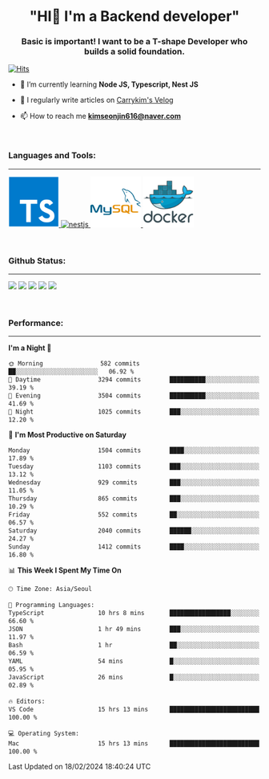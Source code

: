 <h1 align="center">"HI👋 I'm a Backend developer" </h1>
<h3 align="center">Basic is important! I want to be a T-shape Developer who builds a solid foundation.</h3>

[![Hits](https://hits.seeyoufarm.com/api/count/incr/badge.svg?url=https%3A%2F%2Fgithub.com%2Fgimseonjin&count_bg=%2318BFE5&title_bg=%23555555&icon=ko-fi.svg&icon_color=%23E7E7E7&title=hits&edge_flat=false)](https://hits.seeyoufarm.com)

- 🌱 I’m currently learning **Node JS, Typescript, Nest JS**

- 📝 I regularly write articles on [Carrykim's Velog](https://velog.io/@carrykim)

- 📫 How to reach me **kimseonjin616@naver.com**

<br/>

<h3 align="left">Languages and Tools:</h3>

***

<p align="left"> 
 <a href="https://www.typescriptlang.org/" target="_blank" rel="noreferrer"> <img src="https://raw.githubusercontent.com/devicons/devicon/master/icons/typescript/typescript-original.svg" alt="typescript" width="20%" height="20%"/> </a>
<a href="https://nestjs.com/" target="_blank" rel="noreferrer"> <img src="https://docs.nestjs.com/assets/logo-small.svg" alt="nestjs" width="20%" height="20%"/> </a> 
<a href="https://www.mysql.com/" target="_blank" rel="noreferrer"> <img src="https://raw.githubusercontent.com/devicons/devicon/master/icons/mysql/mysql-original-wordmark.svg" alt="mysql" width="20%" height="20%"/>  </a>
 <a href="https://www.docker.com/" target="_blank" rel="noreferrer"> <img src="https://raw.githubusercontent.com/devicons/devicon/master/icons/docker/docker-original-wordmark.svg" alt="docker" width="20%" height="20%"/> </a>
 </p>
</p>

<br/>

<h3 align="left">Github Status:</h3>

***

![](http://github-profile-summary-cards.vercel.app/api/cards/profile-details?username=gimseonjin&theme=nord_bright)
![](http://github-profile-summary-cards.vercel.app/api/cards/repos-per-language?username=gimseonjin&theme=nord_bright)
![](http://github-profile-summary-cards.vercel.app/api/cards/most-commit-language?username=gimseonjin&theme=nord_bright)
![](http://github-profile-summary-cards.vercel.app/api/cards/stats?username=gimseonjin&theme=nord_bright)
![](http://github-profile-summary-cards.vercel.app/api/cards/productive-time?username=gimseonjin&theme=nord_bright&utcOffset=8)


<br/>

<h3 align="left">Performance:</h3>

***

<!--START_SECTION:waka-->
**I'm a Night 🦉** 

```text
🌞 Morning                582 commits         ██░░░░░░░░░░░░░░░░░░░░░░░   06.92 % 
🌆 Daytime                3294 commits        ██████████░░░░░░░░░░░░░░░   39.19 % 
🌃 Evening                3504 commits        ██████████░░░░░░░░░░░░░░░   41.69 % 
🌙 Night                  1025 commits        ███░░░░░░░░░░░░░░░░░░░░░░   12.20 % 
```
📅 **I'm Most Productive on Saturday** 

```text
Monday                   1504 commits        ████░░░░░░░░░░░░░░░░░░░░░   17.89 % 
Tuesday                  1103 commits        ███░░░░░░░░░░░░░░░░░░░░░░   13.12 % 
Wednesday                929 commits         ███░░░░░░░░░░░░░░░░░░░░░░   11.05 % 
Thursday                 865 commits         ███░░░░░░░░░░░░░░░░░░░░░░   10.29 % 
Friday                   552 commits         ██░░░░░░░░░░░░░░░░░░░░░░░   06.57 % 
Saturday                 2040 commits        ██████░░░░░░░░░░░░░░░░░░░   24.27 % 
Sunday                   1412 commits        ████░░░░░░░░░░░░░░░░░░░░░   16.80 % 
```


📊 **This Week I Spent My Time On** 

```text
🕑︎ Time Zone: Asia/Seoul

💬 Programming Languages: 
TypeScript               10 hrs 8 mins       █████████████████░░░░░░░░   66.60 % 
JSON                     1 hr 49 mins        ███░░░░░░░░░░░░░░░░░░░░░░   11.97 % 
Bash                     1 hr                ██░░░░░░░░░░░░░░░░░░░░░░░   06.59 % 
YAML                     54 mins             █░░░░░░░░░░░░░░░░░░░░░░░░   05.95 % 
JavaScript               26 mins             █░░░░░░░░░░░░░░░░░░░░░░░░   02.89 % 

🔥 Editors: 
VS Code                  15 hrs 13 mins      █████████████████████████   100.00 % 

💻 Operating System: 
Mac                      15 hrs 13 mins      █████████████████████████   100.00 % 
```


 Last Updated on 18/02/2024 18:40:24 UTC
<!--END_SECTION:waka-->

<div align="center">
  

